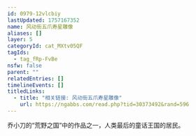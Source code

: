 ```yaml
---
id: 0979-12vlcbiy
lastUpdated: 1757167352
name: 风动街五爪寿星雕像
aliases: []
layer: 5
categoryId: cat_MXtv05QF
tagIds:
  - tag_fRp-FvBe
nsfw: false
parent: ""
relatedEntries: []
timelineEvents: []
titledLinks:
  - title: "相关链接: 风动街五爪寿星雕像"
    url: https://ngabbs.com/read.php?tid=30373492&rand=596
---
```


乔小刀的“荒野之国”中的作品之一，人类最后的童话王国的居民。